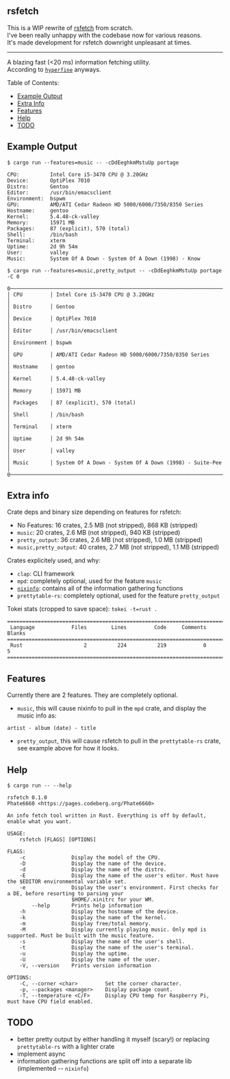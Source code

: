 ## rsfetch

This is a WIP rewrite of [rsfetch](https://github.com/rsfetch/rsfetch) from scratch.<br>
I've been really unhappy with the codebase now for various reasons.<br>
It's made development for rsfetch downright unpleasant at times.

----

A blazing fast (<20 ms) information fetching utility.<br>
According to [`hyperfine`](https://github.com/sharkdp/hyperfine) anyways.

Table of Contents:

- [Example Output](#example-output)
- [Extra Info](#extra-info)
- [Features](#features)
- [Help](#help)
- [TODO](#todo)

## Example Output

`$ cargo run --features=music -- -cDdEeghkmMstuUp portage`

```
CPU:          Intel Core i5-3470 CPU @ 3.20GHz
Device:       OptiPlex 7010
Distro:       Gentoo
Editor:       /usr/bin/emacsclient
Environment:  bspwm
GPU:          AMD/ATI Cedar Radeon HD 5000/6000/7350/8350 Series
Hostname:     gentoo
Kernel:       5.4.48-ck-valley
Memory:       15971 MB
Packages:     87 (explicit), 570 (total)
Shell:        /bin/bash
Terminal:     xterm
Uptime:       2d 9h 54m
User:         valley
Music:        System Of A Down - System Of A Down (1998) - Know
```

`$ cargo run --features=music,pretty_output -- -cDdEeghkmMstuUp portage -C 0`

```
0──────────────────────────────────────────────────────────────────────0
│ CPU         │ Intel Core i5-3470 CPU @ 3.20GHz                       │
│ Distro      │ Gentoo                                                 │
│ Device      │ OptiPlex 7010                                          │
│ Editor      │ /usr/bin/emacsclient                                   │
│ Environment │ bspwm                                                  │
│ GPU         │ AMD/ATI Cedar Radeon HD 5000/6000/7350/8350 Series     │
│ Hostname    │ gentoo                                                 │
│ Kernel      │ 5.4.48-ck-valley                                       │
│ Memory      │ 15971 MB                                               │
│ Packages    │ 87 (explicit), 570 (total)                             │
│ Shell       │ /bin/bash                                              │
│ Terminal    │ xterm                                                  │
│ Uptime      │ 2d 9h 54m                                              │
│ User        │ valley                                                 │
│ Music       │ System Of A Down - System Of A Down (1998) - Suite-Pee │
0──────────────────────────────────────────────────────────────────────0
```

## Extra info

Crate deps and binary size depending on features for rsfetch:

- No Features: 16 crates, 2.5 MB (not stripped), 868 KB (stripped)
- `music`: 20 crates, 2.6 MB (not stripped), 940 KB (stripped)
- `pretty_output`: 36 crates, 2.6 MB (not stripped), 1.0 MB (stripped)
- `music,pretty_output`: 40 crates, 2.7 MB (not stripped), 1.1 MB (stripped)

Crates explicitely used, and why:

- `clap`: CLI framework
- `mpd`: completely optional, used for the feature `music`
- [`nixinfo`](https://github.com/Phate6660/nixinfo): contains all of the information gathering functions
- `prettytable-rs`: completely optional, used for the feature `pretty_output`

Tokei stats (cropped to save space): `tokei -t=rust .`

```
===============================================================================
 Language            Files        Lines         Code     Comments       Blanks
===============================================================================
 Rust                    2          224          219            0            5
===============================================================================
```

## Features

Currently there are 2 features. They are completely optional.<br>

- `music`, this will cause nixinfo to pull in the `mpd` crate, and display the music info as: 

`artist - album (date) - title`

- `pretty_output`, this will cause rsfetch to pull in the `prettytable-rs` crate, see example above for how it looks.

## Help

`$ cargo run -- --help`

```
rsfetch 0.1.0
Phate6660 <https://pages.codeberg.org/Phate6660>

An info fetch tool written in Rust. Everything is off by default, enable what you want.

USAGE:
    rsfetch [FLAGS] [OPTIONS]

FLAGS:
    -c               Display the model of the CPU.
    -D               Display the name of the device.
    -d               Display the name of the distro.
    -E               Display the name of the user's editor. Must have the $EDITOR environmental variable set.
    -e               Display the user's environment. First checks for a DE, before resorting to parsing your
                     $HOME/.xinitrc for your WM.
        --help       Prints help information
    -h               Display the hostname of the device.
    -k               Display the name of the kernel.
    -m               Display free/total memory.
    -M               Display currently playing music. Only mpd is supported. Must be built with the music feature.
    -s               Display the name of the user's shell.
    -t               Display the name of the user's terminal.
    -u               Display the uptime.
    -U               Display the name of the user.
    -V, --version    Prints version information

OPTIONS:
    -C, --corner <char>         Set the corner character.
    -p, --packages <manager>    Display package count.
    -T, --temperature <C/F>     Display CPU temp for Raspberry Pi, must have CPU field enabled.
```

## TODO

- better pretty output by either handling it myself (scary!) or replacing `prettytable-rs` with a lighter crate
- implement async
- information gathering functions are split off into a separate lib (implemented -- `nixinfo`)
